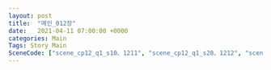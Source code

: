 ```yaml
---
layout: post
title:  "메인_012장"
date:   2021-04-11 07:00:00 +0000
categories: Main
Tags: Story Main
SceneCode: ["scene_cp12_q1_s10、1211", "scene_cp12_q1_s20、1212", "scene_cp12_q2_s10、1221", "scene_cp12_q2_s20、1222", "scene_cp12_q3_s10、1231", "scene_cp12_q3_s20、1232", "scene_cp12_q4_s10、1241", "scene_cp12_q4_s20、1242", "scene_cp12_q4_s30、1243"]
---
```

